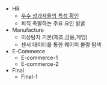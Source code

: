 - HR
    - [우수 성과자들의 특성 확인](https://github.com/SKYoooon/EXPORT/tree/gitub/HR/Task1)  
    - 퇴직 촉발하는 주요 요인 발굴
- Manufacture
    - 이상탐지 기본(제조,금융,게임)
    - 센서 데이터를 통한 웨이퍼 불량 탐색
- E-Commerce
    - E-commerce-1
    - E-commerce-2
- Final
    - Final-1
